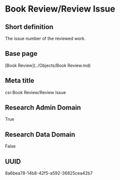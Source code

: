 # Book Review/Review Issue
## Short definition
The issue number of the reviewed work.
## Base page
[Book Review](../Objects/Book Review.md)
## Meta title
csr:Book Review/Review Issue
## Research Admin Domain
True
## Research Data Domain
False
## UUID
8a6bea78-14b8-42f5-a592-36825cea42b7
